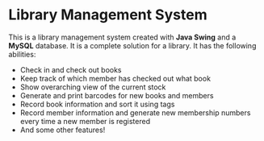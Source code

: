 # Library Management System

This is a library management system created with **Java Swing** and a **MySQL** database. It is a complete solution for a library. It has the following abilities:

<ul>
<li>Check in and check out books</li>
<li>Keep track of which member has checked out what book</li>
<li>Show overarching view of the current stock</li>
<li>Generate and print barcodes for new books and members</li>
<li>Record book information and sort it using tags</li>
<li>Record member information and generate new membership numbers every time a new member is registered</li>
<li>And some other features!</li>


